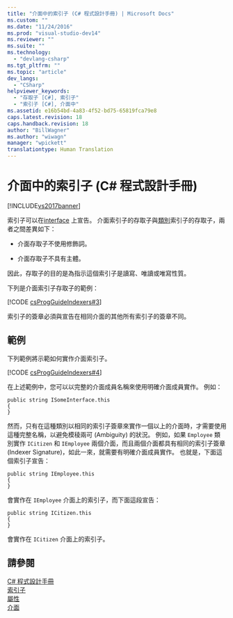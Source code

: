 ```yaml
---
title: "介面中的索引子 (C# 程式設計手冊) | Microsoft Docs"
ms.custom: ""
ms.date: "11/24/2016"
ms.prod: "visual-studio-dev14"
ms.reviewer: ""
ms.suite: ""
ms.technology: 
  - "devlang-csharp"
ms.tgt_pltfrm: ""
ms.topic: "article"
dev_langs: 
  - "CSharp"
helpviewer_keywords: 
  - "存取子 [C#], 索引子"
  - "索引子 [C#], 介面中"
ms.assetid: e16b54bd-4a83-4f52-bd75-65819fca79e8
caps.latest.revision: 18
caps.handback.revision: 18
author: "BillWagner"
ms.author: "wiwagn"
manager: "wpickett"
translationtype: Human Translation
---
```

# 介面中的索引子 (C# 程式設計手冊)
[!INCLUDE[vs2017banner](../../../csharp/includes/vs2017banner.md)]

索引子可以在[interface](../../../csharp/language-reference/keywords/interface.md) 上宣告。  介面索引子的存取子與[類別](../../../csharp/language-reference/keywords/class.md)索引子的存取子，兩者之間差異如下：  
  
-   介面存取子不使用修飾詞。  
  
-   介面存取子不具有主體。  
  
 因此，存取子的目的是為指示這個索引子是讀寫、唯讀或唯寫性質。  
  
 下列是介面索引子存取子的範例：  
  
 [!CODE [csProgGuideIndexers#3](../CodeSnippet/VS_Snippets_VBCSharp/csProgGuideIndexers#3)]  
  
 索引子的簽章必須與宣告在相同介面的其他所有索引子的簽章不同。  
  
## 範例  
 下列範例將示範如何實作介面索引子。  
  
 [!CODE [csProgGuideIndexers#4](../CodeSnippet/VS_Snippets_VBCSharp/csProgGuideIndexers#4)]  
  
 在上述範例中，您可以以完整的介面成員名稱來使用明確介面成員實作。  例如：  
  
```  
public string ISomeInterface.this   
{   
}   
```  
  
 然而，只有在這種類別以相同的索引子簽章來實作一個以上的介面時，才需要使用這種完整名稱，以避免模稜兩可 \(Ambiguity\) 的狀況。  例如，如果  `Employee` 類別實作 `ICitizen` 和 `IEmployee` 兩個介面，而且兩個介面都具有相同的索引子簽章 \(Indexer Signature\)，如此一來，就需要有明確介面成員實作。  也就是，下面這個索引子宣告：  
  
```  
public string IEmployee.this   
{   
}   
```  
  
 會實作在 `IEmployee` 介面上的索引子，而下面這段宣告：  
  
```  
public string ICitizen.this   
{   
}   
```  
  
 會實作在 `ICitizen` 介面上的索引子。  
  
## 請參閱  
 [C\# 程式設計手冊](../../../csharp/programming-guide/index.md)   
 [索引子](../../../csharp/programming-guide/indexers/index.md)   
 [屬性](../../../csharp/programming-guide/classes-and-structs/properties.md)   
 [介面](../../../csharp/programming-guide/interfaces/index.md)